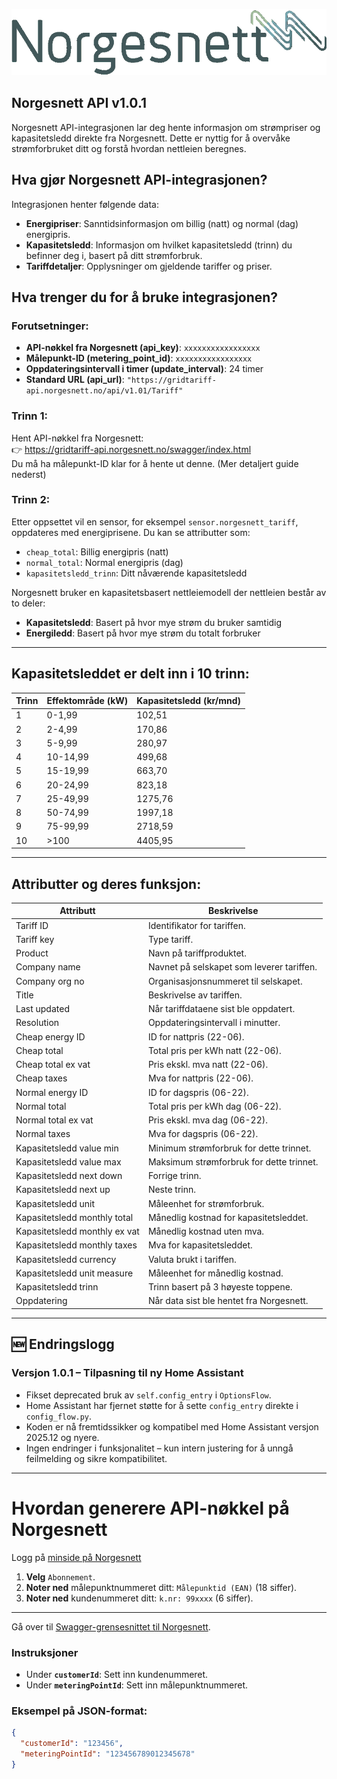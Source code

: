 ![Logo](norgesnett_small.png)

Norgesnett API v1.0.1  
---------------------

Norgesnett API-integrasjonen lar deg hente informasjon om strømpriser og kapasitetsledd direkte fra Norgesnett. Dette er nyttig for å overvåke strømforbruket ditt og forstå hvordan nettleien beregnes.

## Hva gjør Norgesnett API-integrasjonen?

Integrasjonen henter følgende data:

- **Energipriser**: Sanntidsinformasjon om billig (natt) og normal (dag) energipris.  
- **Kapasitetsledd**: Informasjon om hvilket kapasitetsledd (trinn) du befinner deg i, basert på ditt strømforbruk.  
- **Tariffdetaljer**: Opplysninger om gjeldende tariffer og priser.

## Hva trenger du for å bruke integrasjonen?

### Forutsetninger:

- **API-nøkkel fra Norgesnett (api_key)**: `xxxxxxxxxxxxxxxxx`  
- **Målepunkt-ID (metering_point_id)**: `xxxxxxxxxxxxxxxxx`  
- **Oppdateringsintervall i timer (update_interval)**: 24 timer  
- **Standard URL (api_url)**: `"https://gridtariff-api.norgesnett.no/api/v1.01/Tariff"`  

### Trinn 1:
Hent API-nøkkel fra Norgesnett:  
👉 https://gridtariff-api.norgesnett.no/swagger/index.html  
Du må ha målepunkt-ID klar for å hente ut denne. (Mer detaljert guide nederst)

### Trinn 2:
Etter oppsettet vil en sensor, for eksempel `sensor.norgesnett_tariff`, oppdateres med energiprisene. Du kan se attributter som:

- `cheap_total`: Billig energipris (natt)
- `normal_total`: Normal energipris (dag)
- `kapasitetsledd_trinn`: Ditt nåværende kapasitetsledd

Norgesnett bruker en kapasitetsbasert nettleiemodell der nettleien består av to deler:

- **Kapasitetsledd**: Basert på hvor mye strøm du bruker samtidig  
- **Energiledd**: Basert på hvor mye strøm du totalt forbruker  

---

## Kapasitetsleddet er delt inn i 10 trinn:

| Trinn | Effektområde (kW) | Kapasitetsledd (kr/mnd) |
|-------|-------------------|--------------------------|
| 1     | 0-1,99            | 102,51                   |
| 2     | 2-4,99            | 170,86                   |
| 3     | 5-9,99            | 280,97                   |
| 4     | 10-14,99          | 499,68                   |
| 5     | 15-19,99          | 663,70                   |
| 6     | 20-24,99          | 823,18                   |
| 7     | 25-49,99          | 1275,76                  |
| 8     | 50-74,99          | 1997,18                  |
| 9     | 75-99,99          | 2718,59                  |
| 10    | >100              | 4405,95                  |

---

## Attributter og deres funksjon:

| Attributt                        | Beskrivelse                                            |
|----------------------------------|--------------------------------------------------------|
| Tariff ID                        | Identifikator for tariffen.                            |
| Tariff key                       | Type tariff.                                           |
| Product                          | Navn på tariffproduktet.                               |
| Company name                     | Navnet på selskapet som leverer tariffen.              |
| Company org no                   | Organisasjonsnummeret til selskapet.                   |
| Title                            | Beskrivelse av tariffen.                               |
| Last updated                     | Når tariffdataene sist ble oppdatert.                  |
| Resolution                       | Oppdateringsintervall i minutter.                      |
| Cheap energy ID                  | ID for nattpris (22-06).                               |
| Cheap total                      | Total pris per kWh natt (22-06).                       |
| Cheap total ex vat               | Pris ekskl. mva natt (22-06).                          |
| Cheap taxes                      | Mva for nattpris (22-06).                              |
| Normal energy ID                 | ID for dagspris (06-22).                               |
| Normal total                     | Total pris per kWh dag (06-22).                        |
| Normal total ex vat              | Pris ekskl. mva dag (06-22).                           |
| Normal taxes                     | Mva for dagspris (06-22).                              |
| Kapasitetsledd value min         | Minimum strømforbruk for dette trinnet.                |
| Kapasitetsledd value max         | Maksimum strømforbruk for dette trinnet.               |
| Kapasitetsledd next down         | Forrige trinn.                                         |
| Kapasitetsledd next up           | Neste trinn.                                           |
| Kapasitetsledd unit              | Måleenhet for strømforbruk.                            |
| Kapasitetsledd monthly total     | Månedlig kostnad for kapasitetsleddet.                 |
| Kapasitetsledd monthly ex vat    | Månedlig kostnad uten mva.                             |
| Kapasitetsledd monthly taxes     | Mva for kapasitetsleddet.                              |
| Kapasitetsledd currency          | Valuta brukt i tariffen.                               |
| Kapasitetsledd unit measure      | Måleenhet for månedlig kostnad.                        |
| Kapasitetsledd trinn             | Trinn basert på 3 høyeste toppene.                     |
| Oppdatering                      | Når data sist ble hentet fra Norgesnett.               |

---

## 🆕 Endringslogg

### Versjon 1.0.1 – Tilpasning til ny Home Assistant
- Fikset deprecated bruk av `self.config_entry` i `OptionsFlow`.
- Home Assistant har fjernet støtte for å sette `config_entry` direkte i `config_flow.py`.
- Koden er nå fremtidssikker og kompatibel med Home Assistant versjon 2025.12 og nyere.
- Ingen endringer i funksjonalitet – kun intern justering for å unngå feilmelding og sikre kompatibilitet.

---

# Hvordan generere API-nøkkel på Norgesnett

Logg på [minside på Norgesnett](https://minside.norgesnett.no/)

1. **Velg** `Abonnement`.
2. **Noter ned** målepunktnummeret ditt: `Målepunktid (EAN)` (18 siffer).
3. **Noter ned** kundenummeret ditt: `k.nr: 99xxxx` (6 siffer).

---

Gå over til [Swagger-grensesnittet til Norgesnett](https://gridtariff-api.norgesnett.no/swagger/index.html).

### Instruksjoner
- Under **`customerId`**: Sett inn kundenummeret.
- Under **`meteringPointId`**: Sett inn målepunktnummeret.

### Eksempel på JSON-format:
```json
{
  "customerId": "123456",
  "meteringPointId": "123456789012345678"
}

